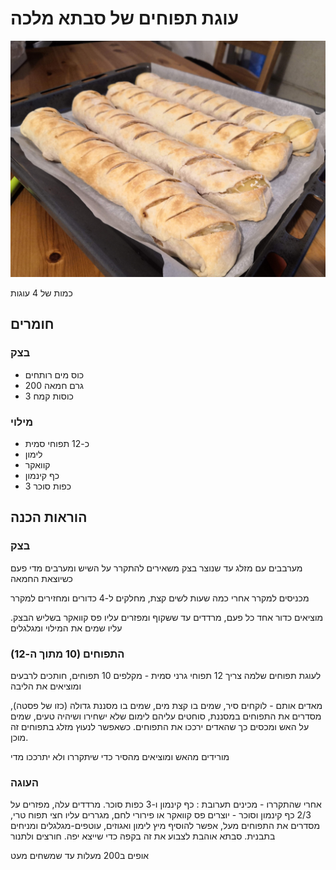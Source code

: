 # עוגת תפוחים של סבתא מלכה

![עוגת תפוחים של סבתא מלכה.jpg](/images%2F%D7%A2%D7%95%D7%92%D7%AA%20%D7%AA%D7%A4%D7%95%D7%97%D7%99%D7%9D%20%D7%A9%D7%9C%20%D7%A1%D7%91%D7%AA%D7%90%20%D7%9E%D7%9C%D7%9B%D7%94.jpg)

כמות של 4 עוגות

## חומרים

### בצק

- כוס מים רותחים
- 200 גרם חמאה
- 3 כוסות קמח

### מילוי

- כ-12 תפוחי סמית
- לימון
- קוואקר
- כף קינמון
- 3 כפות סוכר

## הוראות הכנה

### בצק

מערבבים עם מזלג עד שנוצר בצק
משאירים להתקרר על השיש ומערבים מדי פעם כשיוצאת החמאה

מכניסים למקרר
אחרי כמה שעות לשים קצת, מחלקים ל-4 כדורים ומחזירים למקרר

מוציאים כדור אחד כל פעם, מרדדים עד ששקוף ומפזרים עליו פס קוואקר בשליש הבצק. עליו שמים את המילוי ומגלגלים

### התפוחים (10 מתוך ה-12)

לעוגת תפוחים שלמה צריך 12 תפוחי גרני סמית -
מקלפים 10 תפוחים, חותכים לרבעים ומוציאים את הליבה

מאדים אותם - לוקחים סיר, שמים בו קצת מים, שמים בו מסננת גדולה (כזו של פסטה), מסדרים את התפוחים במסננת, סוחטים עליהם לימום שלא ישחירו ושיהיה טעים, שמים על האש ומכסים כך שהאדים ירככו את התפוחים.
כשאפשר לנעוץ מזלג בתפוחים זה מוכן.

מורידים מהאש ומוציאים מהסיר כדי שיתקררו ולא יתרככו מדי

### העוגה

אחרי שהתקררו - מכינים תערובת : כף קינמון ו-3 כפות סוכר.
מרדדים עלה, מפזרים על 2/3 כף קינמון וסוכר - יוצרים פס קוואקר או פירורי לחם, מגררים עליו חצי תפוח טרי, מסדרים את התפוחים מעל, אפשר להוסיף מיץ לימון ואגוזים, עוטפים-מגלגלים ומניחים בתבנית. סבתא אוהבת לצבוע את זה בקפה כדי שייצא יפה. חורצים ולתנור

אופים ב200 מעלות עד שמשחים מעט
